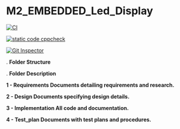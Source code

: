 # M2_EMBEDDED_Led_Display

[![CI](https://github.com/GOUTHAM-1999/M2_EMBEDDED_Led_Display/actions/workflows/main.yml/badge.svg)](https://github.com/GOUTHAM-1999/M2_EMBEDDED_Led_Display/actions/workflows/main.yml)

[![static code cppcheck](https://github.com/GOUTHAM-1999/M2_EMBEDDED_Led_Display/actions/workflows/cppcheck.yml/badge.svg)](https://github.com/GOUTHAM-1999/M2_EMBEDDED_Led_Display/actions/workflows/cppcheck.yml)

[![Git Inspector](https://github.com/GOUTHAM-1999/M2_EMBEDDED_Led_Display/actions/workflows/Git_Inspector.yml/badge.svg)](https://github.com/GOUTHAM-1999/M2_EMBEDDED_Led_Display/actions/workflows/Git_Inspector.yml)

. **Folder Structure**

 . **Folder Description**
 
   **1 - Requirements Documents detailing requirements and research.**
   
   **2 - Design Documents specifying design details.**
   
   **3 - Implementation All code and documentation.**
   
   **4 - Test_plan Documents with test plans and procedures.**
